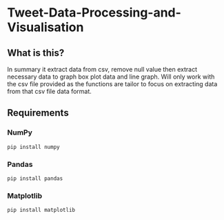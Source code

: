 # Tweet-Data-Processing-and-Visualisation

## What is this?

In summary it extract data from csv, remove null value then extract necessary data to graph box plot data and line graph. Will only work with the csv file provided as the functions are tailor to focus on extracting data from that csv file data format.

## Requirements

### NumPy
```
pip install numpy
```

### Pandas

```
pip install pandas
```

### Matplotlib

```
pip install matplotlib
```
